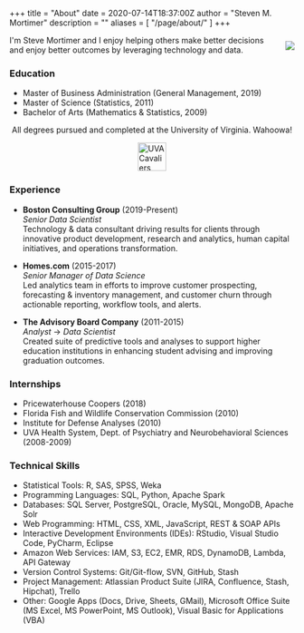 +++
title = "About"
date = 2020-07-14T18:37:00Z
author = "Steven M. Mortimer"
description = ""
aliases = [
  "/page/about/"
]
+++

<img src="/img/headshot.jpg" style="float:right;margin-top:10px;margin-bottom:0px;margin-left:20px;margin-right:0px;border-radius:0px;" /> 
I'm Steve Mortimer and I enjoy helping others make better decisions and enjoy better outcomes by leveraging technology and data.
 
### Education

 - Master of Business Administration (General Management, 2019)
 - Master of Science (Statistics, 2011)
 - Bachelor of Arts (Mathematics & Statistics, 2009)

<p style="text-align:center;">All degrees pursued and completed at the University of Virginia. Wahoowa!</p>
<img src="/img/uvalogo.png" alt="UVA Cavaliers Logo" style="display:block;margin:auto;height:50px;" />

### Experience

 - **Boston Consulting Group** (2019-Present)</br>
 *Senior Data Scientist*</br>
 Technology & data consultant driving results for clients through innovative product 
 development, research and analytics, human capital initiatives, and operations 
 transformation.

 - **Homes.com** (2015-2017)</br>
 *Senior Manager of Data Science*</br>
 Led analytics team in efforts to improve customer prospecting, forecasting & 
 inventory management, and customer churn through actionable reporting, workflow 
 tools, and alerts.  

 - **The Advisory Board Company** (2011-2015)</br>
 *Analyst* &#x2192; *Data Scientist*</br>
 Created suite of predictive tools and analyses to support higher education 
 institutions in enhancing student advising and improving graduation outcomes.

### Internships

 - Pricewaterhouse Coopers (2018)
 - Florida Fish and Wildlife Conservation Commission (2010)
 - Institute for Defense Analyses (2010)
 - UVA Health System, Dept. of Psychiatry and Neurobehavioral Sciences (2008-2009)

### Technical Skills

 - Statistical Tools: R, SAS, SPSS, Weka
 - Programming Languages: SQL, Python, Apache Spark
 - Databases: SQL Server, PostgreSQL, Oracle, MySQL, MongoDB, Apache Solr
 - Web Programming: HTML, CSS, XML, JavaScript, REST & SOAP APIs
 - Interactive Development Environments (IDEs): RStudio, Visual Studio Code, PyCharm, Eclipse
 - Amazon Web Services: IAM, S3, EC2, EMR, RDS, DynamoDB, Lambda, API Gateway
 - Version Control Systems: Git/Git-flow, SVN, GitHub, Stash
 - Project Management: Atlassian Product Suite (JIRA, Confluence, Stash, Hipchat), Trello
 - Other: Google Apps (Docs, Drive, Sheets, GMail), Microsoft Office Suite (MS Excel, MS 
 PowerPoint, MS Outlook), Visual Basic for Applications (VBA) 
